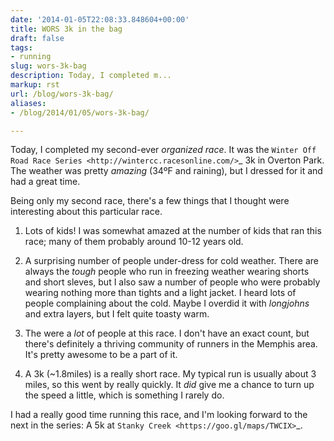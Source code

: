 ```yaml
---
date: '2014-01-05T22:08:33.848604+00:00'
title: WORS 3k in the bag
draft: false
tags:
- running
slug: wors-3k-bag
description: Today, I completed m...
markup: rst
url: /blog/wors-3k-bag/
aliases:
- /blog/2014/01/05/wors-3k-bag/

---
```


Today, I completed my second-ever *organized race*. It was the
`Winter Off Road Race Series <http://wintercc.racesonline.com/>`_ 3k in Overton
Park. The weather was pretty *amazing* (34ºF and raining), but I dressed
for it and had a great time.

Being only my second race, there's a few things that I thought were interesting
about this particular race.


1. Lots of kids! I was somewhat amazed at the number of kids that ran this race;
   many of them probably around 10-12 years old.

2. A surprising number of people under-dress for cold weather. There are always
   the *tough* people who run in freezing weather wearing shorts and short
   sleves, but I also saw a number of people who were probably wearing nothing
   more than tights and a light jacket. I heard lots of people complaining
   about the cold. Maybe I overdid it with *longjohns* and extra layers, but
   I felt quite toasty warm.

3. The were a *lot* of people at this race. I don't have an exact count, but
   there's definitely a thriving community of runners in the Memphis area. It's
   pretty awesome to be a part of it.

4. A 3k (~1.8miles) is a really short race. My typical run is usually about
   3 miles, so this went by really quickly. It *did* give me a chance to turn
   up the speed a little, which is something I rarely do.

I had a really good time running this race, and I'm looking forward to the next
in the series: A 5k at `Stanky Creek <https://goo.gl/maps/TWCIX>`_.